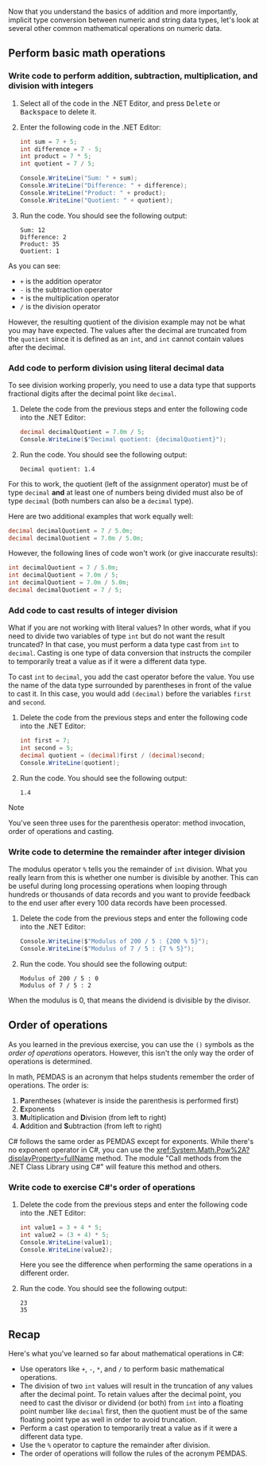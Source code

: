 


Now that you understand the basics of addition and more importantly, implicit type conversion between numeric and string data types, let's look at several other common mathematical operations on numeric data.

## Perform basic math operations

### Write code to perform addition, subtraction, multiplication, and division with integers

1. Select all of the code in the .NET Editor, and press <kbd>Delete</kbd> or <kbd>Backspace</kbd> to delete it.

1. Enter the following code in the .NET Editor:

    ```csharp
    int sum = 7 + 5;
    int difference = 7 - 5;
    int product = 7 * 5;
    int quotient = 7 / 5;

    Console.WriteLine("Sum: " + sum);
    Console.WriteLine("Difference: " + difference);
    Console.WriteLine("Product: " + product);
    Console.WriteLine("Quotient: " + quotient);
    ```

1. Run the code. You should see the following output:

    ```Output
    Sum: 12
    Difference: 2
    Product: 35
    Quotient: 1
    ```

As you can see:

- `+` is the addition operator
- `-` is the subtraction operator
- `*` is the multiplication operator
- `/` is the division operator

However, the resulting quotient of the division example may not be what you may have expected. The values after the decimal are truncated from the `quotient` since it is defined as an `int`, and `int` cannot contain values after the decimal.

### Add code to perform division using literal decimal data

To see division working properly, you need to use a data type that supports fractional digits after the decimal point like `decimal`.

1. Delete the code from the previous steps and enter the following code into the .NET Editor:

    ```csharp
    decimal decimalQuotient = 7.0m / 5;
    Console.WriteLine($"Decimal quotient: {decimalQuotient}");

    ```

1. Run the code. You should see the following output:

    ```Output
    Decimal quotient: 1.4
    ```

For this to work, the quotient (left of the assignment operator) must be of type `decimal` **and** at least one of numbers being divided must also be of type `decimal` (both numbers can also be a `decimal` type).

Here are two additional examples that work equally well:

```csharp
decimal decimalQuotient = 7 / 5.0m;
decimal decimalQuotient = 7.0m / 5.0m;
```

However, the following lines of code won't work (or give inaccurate results):

```csharp
int decimalQuotient = 7 / 5.0m;
int decimalQuotient = 7.0m / 5;
int decimalQuotient = 7.0m / 5.0m;
decimal decimalQuotient = 7 / 5;
```

### Add code to cast results of integer division

What if you are not working with literal values? In other words, what if you need to divide two variables of type `int` but do not want the result truncated? In that case, you must perform a data type cast from `int` to `decimal`. Casting is one type of data conversion that instructs the compiler to temporarily treat a value as if it were a different data type.

To cast `int` to `decimal`, you add the cast operator before the value. You use the name of the data type surrounded by parentheses in front of the value to cast it. In this case, you would add `(decimal)` before the variables `first` and `second`.

1. Delete the code from the previous steps and enter the following code into the .NET Editor:

    ```csharp
    int first = 7;
    int second = 5;
    decimal quotient = (decimal)first / (decimal)second;
    Console.WriteLine(quotient);
    ```

1. Run the code. You should see the following output:

    ```Output
    1.4
    ```

> [!NOTE]
> You've seen three uses for the parenthesis operator: method invocation, order of operations and casting.

### Write code to determine the remainder after integer division

The modulus operator `%` tells you the remainder of `int` division. What you really learn from this is whether one number is divisible by another. This can be useful during long processing operations when looping through hundreds or thousands of data records and you want to provide feedback to the end user after every 100 data records have been processed.

1. Delete the code from the previous steps and enter the following code into the .NET Editor:

    ```c#
    Console.WriteLine($"Modulus of 200 / 5 : {200 % 5}");
    Console.WriteLine($"Modulus of 7 / 5 : {7 % 5}");

    ```

1. Run the code. You should see the following output:

    ```Output
    Modulus of 200 / 5 : 0
    Modulus of 7 / 5 : 2
    ```

When the modulus is 0, that means the dividend is divisible by the divisor.

## Order of operations

As you learned in the previous exercise, you can use the `()` symbols as the *order of operations* operators. However, this isn't the only way the order of operations is determined.

In math, PEMDAS is an acronym that helps students remember the order of operations. The order is:

1. **P**arentheses (whatever is inside the parenthesis is performed first)
1. **E**xponents
1. **M**ultiplication and **D**ivision (from left to right)
1. **A**ddition and **S**ubtraction (from left to right)

C# follows the same order as PEMDAS except for exponents. While there's no exponent operator in C#, you can use the <xref:System.Math.Pow%2A?displayProperty=fullName> method. The module "Call methods from the .NET Class Library using C#" will feature this method and others.

### Write code to exercise C#'s order of operations

1. Delete the code from the previous steps and enter the following code into the .NET Editor:

    ```csharp
    int value1 = 3 + 4 * 5;
    int value2 = (3 + 4) * 5;
    Console.WriteLine(value1);
    Console.WriteLine(value2);
    ```

    Here you see the difference when performing the same operations in a different order.

1. Run the code. You should see the following output:

    ```Output
    23
    35
    ```

## Recap

Here's what you've learned so far about mathematical operations in C#:

- Use operators like `+`, `-`, `*`, and `/` to perform basic mathematical operations.
- The division of two `int` values will result in the truncation of any values after the decimal point. To retain values after the decimal point, you need to cast the divisor or dividend (or both) from `int` into a floating point number like `decimal` first, then the quotient must be of the same floating point type as well in order to avoid truncation.
- Perform a cast operation to temporarily treat a value as if it were a different data type.
- Use the `%` operator to capture the remainder after division.
- The order of operations will follow the rules of the acronym PEMDAS.
